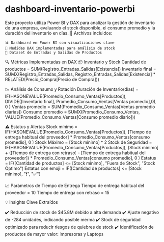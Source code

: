 # dashboard-inventario-powerbi
Este proyecto utiliza Power BI y DAX para analizar la gestión de inventario de una empresa, evaluando el stock disponible, el consumo promedio y la duración del inventario en días.
📂 Archivos incluidos:

    📊 Dashboard en Power BI con visualizaciones clave
    📄 Medidas DAX implementadas para análisis de stock
    📜 Dataset de Entradas y Salidas de Productos

🔍 Métricas Implementadas en DAX
📦 Inventario y Stock
Cantidad de productos = SUM(Registro_Entradas_Salidas[Existencia])
Inventario final = SUMX(Registro_Entradas_Salidas, Registro_Entradas_Salidas[Existencia] * RELATED(Precio_Compra[Precio de Compra]))

📉 Análisis de Consumo y Rotación
Duración de Inventario(días) = 
IF(HASONEVALUE(Promedio_Consumo_Ventas[Productos]), 
    DIVIDE([Inventario final], Promedio_Consumo_Ventas[Ventas promedio],0), 
    0
)
Ventas promedio = SUM(Promedio_Consumo_Ventas[Ventas promedio diarias])
Consumo promedio = SUMX(Promedio_Consumo_Ventas, VALUE(Promedio_Consumo_Ventas[Consumo promedio diario]))

⚠️ Estatus y Alertas
Stock mínimo = 
IF(HASONEVALUE(Promedio_Consumo_Ventas[Productos]), 
    [Tiempo de entrega habitual del proveedor] * Promedio_Consumo_Ventas[consumo promedio], 
    0
)
Stock Máximo = [Stock mínimo] * 2
Stock de Seguridad = 
IF(HASONEVALUE(Promedio_Consumo_Ventas[Productos]), 
    [Stock mínimo] + ([Tiempo de entrega con retraso] - [Tiempo de entrega habitual del proveedor]) * Promedio_Consumo_Ventas[consumo promedio], 
    0
)
Estatus = IF([Cantidad de productos] <= [Stock mínimo], "Fuera de Stock", "Stock Óptimo")
Estatus con emoji = IF([Cantidad de productos] <= [Stock mínimo], "❗", "✅")

📈 Parámetros de Tiempo de Entrega
Tiempo de entrega habitual del proveedor = 10
Tiempo de entrega con retraso = 15

💡 Insights Clave Extraídos

✔️ Reducción de stock de $45.8M debido a alta demanda
✔️ Ajuste negativo de -284 unidades, indicando posible merma
✔️ Stock de seguridad optimizado para reducir riesgos de quiebres de stock
✔️ Identificación de productos de mayor valor: Impresoras y Laptops



